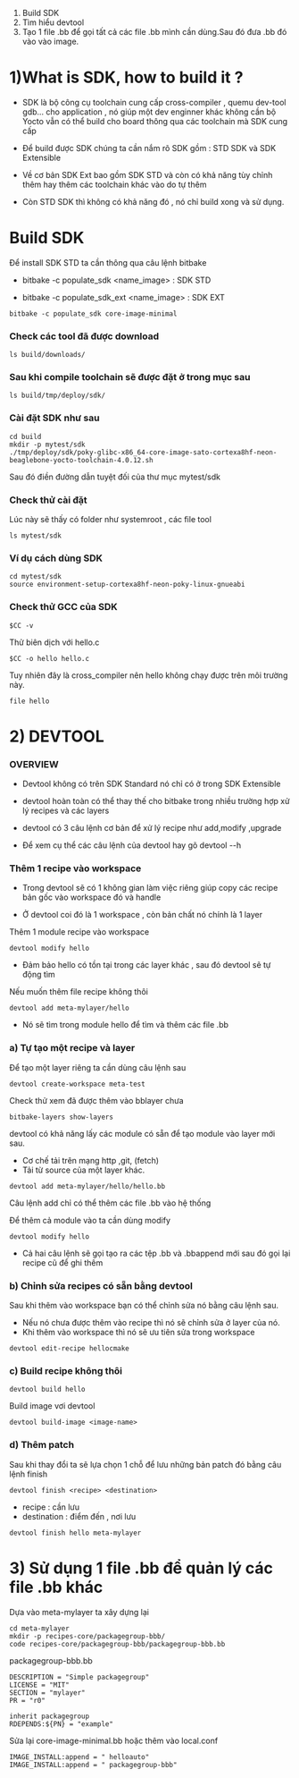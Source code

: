 1) Build SDK 
2) Tìm hiểu devtool
3) Tạo 1 file .bb để gọi tất cả các file .bb mình cần dùng.Sau đó đưa .bb đó vào vào image.



# 1)What is SDK, how to build it ?

+ SDK là bộ công cụ toolchain cung cấp cross-compiler , quemu  dev-tool gdb... cho application , nó giúp một dev enginner khác không cần bộ Yocto vẫn có thể build cho board thông qua các toolchain mà SDK cung cấp 

+ Để build được SDK chúng ta cần nắm rõ SDK gồm : STD SDK và SDK Extensible 
+ Về cơ bản SDK Ext bao gồm SDK STD và còn có khả năng tùy chỉnh thêm hay thêm các toolchain khác vào do tự thêm
+ Còn STD SDK thì không có khả năng đó , nó chỉ build xong và sử dụng.

# Build SDK
Để install SDK STD ta cần thông qua câu lệnh bitbake

+ bitbake -c populate_sdk <name_image> : SDK STD

+ bitbake -c populate_sdk_ext <name_image> : SDK EXT

```
bitbake -c populate_sdk core-image-minimal
```
### Check các tool đã được download
```
ls build/downloads/
```
### Sau khi compile toolchain sẽ được đặt ở trong mục sau
```
ls build/tmp/deploy/sdk/
```

### Cài đặt SDK như sau 
```
cd build
mkdir -p mytest/sdk
./tmp/deploy/sdk/poky-glibc-x86_64-core-image-sato-cortexa8hf-neon-beaglebone-yocto-toolchain-4.0.12.sh
```
Sau đó điền đường dẫn tuyệt đối của thư mục mytest/sdk 

### Check thử cài đặt 
Lúc này sẽ thấy có folder như systemroot , các file tool
```
ls mytest/sdk
```
### Ví dụ cách dùng SDK 
```
cd mytest/sdk
source environment-setup-cortexa8hf-neon-poky-linux-gnueabi
```
### Check thử GCC của SDK 
```
$CC -v 
```
Thử biên dịch với hello.c
```
$CC -o hello hello.c
```
Tuy nhiên đây là cross_compiler nên hello không chạy được trên môi trường này.
```
file hello
```

# 2) DEVTOOL 
### OVERVIEW 
+ Devtool không có trên SDK Standard nó chỉ có ở trong SDK Extensible

+ devtool hoàn toàn có thể thay thế cho bitbake trong nhiều trường hợp xử lý recipes và các layers

+ devtool có 3 câu lệnh cơ bản để xử lý recipe như add,modify ,upgrade

+ Để xem cụ thể các câu lệnh của devtool hay gõ devtool --h

### Thêm 1 recipe vào workspace 
+ Trong devtool sẽ có 1 không gian làm việc riêng giúp copy các recipe bản gốc vào workspace đó và handle 

+ Ở devtool coi đó là 1 workspace , còn bản chất nó chính là 1 layer

Thêm 1 module recipe vào workspace 
```
devtool modify hello
```
+ Đảm bảo hello có tồn tại trong các layer khác , sau đó devtool sẽ tự động tìm 

Nếu muốn thêm file recipe không thôi 
```
devtool add meta-mylayer/hello
```
+ Nó sẽ tìm trong module hello để tìm và thêm các file .bb 


### a) Tự tạo một recipe và layer 
Để tạo một layer riêng ta cần dùng câu lệnh sau 
```
devtool create-workspace meta-test
```
Check thử xem đã được thêm vào bblayer chưa 
```
bitbake-layers show-layers
```
devtool có khả năng lấy các module có sẵn để tạo module vào layer mới sau.

+ Cơ chế tải trên mạng http ,git, (fetch)
+ Tải từ source của một layer khác.
```
devtool add meta-mylayer/hello/hello.bb
```
Câu lệnh add chỉ có thể thêm các file .bb vào hệ thống 

Để thêm cả module vào ta cần dùng modify
```
devtool modify hello
```

+ Cả hai câu lệnh sẽ gọi tạo ra các tệp .bb và .bbappend mới sau đó gọi lại recipe cũ để ghi thêm 

### b) Chỉnh sửa recipes có sẵn bằng devtool 
Sau khi thêm vào workspace bạn có thể chỉnh sửa nó bằng câu lệnh sau.

+ Nếu nó chưa được thêm vào recipe thì nó sẽ chỉnh sửa ở layer của nó.
+ Khi thêm vào workspace thì nó sẽ ưu tiên sửa trong workspace
```
devtool edit-recipe hellocmake
```

### c) Build recipe không thôi 
```
devtool build hello
```
Build image vơi devtool 
```
devtool build-image <image-name>
```
### d) Thêm patch 
Sau khi thay đổi ta sẽ lựa chọn 1 chỗ để lưu những bản patch đó bằng câu lệnh finish
```
devtool finish <recipe> <destination>
```
+ recipe : cần lưu 
+ destination : điểm đến , nơi lưu
```
devtool finish hello meta-mylayer 
```

# 3) Sử dụng 1 file .bb để quản lý các file .bb khác 

Dựa vào meta-mylayer ta xây dựng lại 
 
```
cd meta-mylayer
mkdir -p recipes-core/packagegroup-bbb/
code recipes-core/packagegroup-bbb/packagegroup-bbb.bb
```
packagegroup-bbb.bb
```
DESCRIPTION = "Simple packagegroup"
LICENSE = "MIT"
SECTION = "mylayer"
PR = "r0"

inherit packagegroup
RDEPENDS:${PN} = "example"
```
Sửa lại core-image-minimal.bb hoặc thêm vào local.conf
```
IMAGE_INSTALL:append = " helloauto"
IMAGE_INSTALL:append = " packagegroup-bbb"
```
